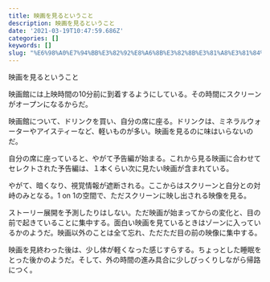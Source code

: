 ```yaml
---
title: 映画を見るということ
description: 映画を見るということ
date: '2021-03-19T10:47:59.686Z'
categories: []
keywords: []
slug: "%E6%98%A0%E7%94%BB%E3%82%92%E8%A6%8B%E3%82%8B%E3%81%A8%E3%81%84%E3%81%86%E3%81%93%E3%81%A8"
---
```

映画を見るということ

映画館には上映時間の10分前に到着するようにしている。その時間にスクリーンがオープンになるからだ。

映画館について、ドリンクを買い、自分の席に座る。ドリンクは、ミネラルウォーターやアイスティーなど、軽いものが多い。映画を見るのに味はいらないのだ。

自分の席に座っていると、やがて予告編が始まる。これから見る映画に合わせてセレクトされた予告編は、１本くらい次に見たい映画が含まれている。

やがて、暗くなり、視覚情報が遮断される。ここからはスクリーンと自分との対峙のみとなる。1 on 1の空間で、ただスクリーンに映し出される映像を見る。

ストーリー展開を予測したりはしない。ただ映画が始まってからの変化と、目の前で起きていることに集中する。面白い映画を見ているときはゾーンに入っているかのようだ。映画以外のことは全て忘れ、ただただ目の前の映像に集中する。

映画を見終わった後は、少し体が軽くなった感じすらする。ちょっとした睡眠をとった後かのようだ。そして、外の時間の進み具合に少しびっくりしながら帰路につく。